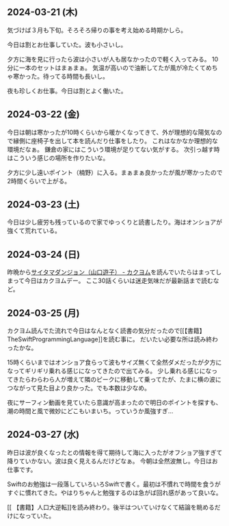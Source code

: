 ## 2024-03-21 (木)

気づけば３月も下旬。そろそろ帰りの事を考え始める時期かしら。

今日は割とお仕事していた。波も小さいし。

夕方に海を見に行ったら波は小さいが人も居なかったので軽く入ってみる。
10分に一本のセットはまぁまぁ。
気温が高いので油断してたが風が冷たくてめちゃ寒かった。待ってる時間も長いし。

夜も珍しくお仕事。今日は割とよく働いた。

## 2024-03-22 (金)

今日は朝は寒かったが10時くらいから暖かくなってきて、外が理想的な陽気なので縁側に座椅子を出して本を読んだり仕事をしたり。
これはなかなか理想的な環境だなぁ。
鎌倉の家にはこういう環境が足りてない気がする。
次引っ越す時はこういう感じの場所を作りたいな。

夕方に少し遠いポイント（楠野）に入る。まぁまぁ良かったが風が寒かったので2時間くらいで上がる。

## 2024-03-23 (土)

今日は少し疲労も残っているので家でゆっくりと読書したり。海はオンショアが強くて荒れている。

## 2024-03-24 (日)

昨晩から[サイタマダンジョン（山口遊子） - カクヨム](https://kakuyomu.jp/works/16817330665953439128)を読んでいたらはまってしまって今日はカクヨムデー。
ここ30話くらいは迷走気味だが最新話まで読むなど。

## 2024-03-25 (月)

カクヨム読んでた流れで今日はなんとなく読書の気分だったので[[【書籍】TheSwiftProgrammingLanguage]]を読む事に。
だいたい必要な所は読み終わったかな。

15時くらいまではオンショア食らって波もサイズ無くて全然ダメだったが夕方になってギリギリ乗れる感じになってきたので出てみる。
少し乗れる感じになってきたらわらわら人が増えて隣のピークに移動して乗ってたが、たまに横の波につながって見た目より良かった。でも本数は少なめ。

夜にサーフィン動画を見ていたら意識が高まったので明日のポイントを探すも、潮の時間と風で微妙にどこもいまいち。っていうか風強すぎ…

## 2024-03-27 (水)

昨日は波が良くなったとの情報を得て期待して海に入ったがオフショア強すぎて降りていかない。波は良く見えるんだけどなぁ。
今朝は全然波無し。今日はお仕事です。

Swiftのお勉強は一段落していろいろSwiftで書く。最初は不慣れで時間を食うがすぐに慣れてきた。やはりちゃんと勉強するのは急がば回れ感があって良いな。

[[ 【書籍】人口大逆転]]を読み終わり。後半はついていけなくて結論を眺めるだけになっていた。